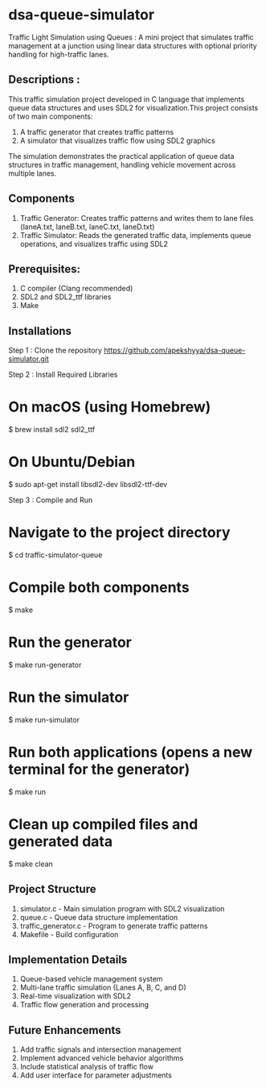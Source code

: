 # dsa-queue-simulator
Traffic Light Simulation using Queues : A mini project that simulates traffic management at a junction using linear data structures with optional priority handling for high-traffic lanes.

## Descriptions :

This traffic simulation project developed in C language that implements queue data structures and uses SDL2 for visualization.This project consists of two main components:
1. A traffic generator that creates traffic patterns
2. A simulator that visualizes traffic flow using SDL2 graphics

The simulation demonstrates the practical application of queue data structures in traffic management, handling vehicle movement across multiple lanes.

## Components
1. Traffic Generator: Creates traffic patterns and writes them to lane files (laneA.txt, laneB.txt, laneC.txt, laneD.txt)
2. Traffic Simulator: Reads the generated traffic data, implements queue operations, and visualizes traffic using SDL2

## Prerequisites:
1. C compiler (Clang recommended)
2. SDL2 and SDL2_ttf libraries
3. Make

## Installations 

Step 1 : Clone the repository 
https://github.com/apekshyya/dsa-queue-simulator.git

Step 2 : Install Required Libraries
# On macOS (using Homebrew)
$ brew install sdl2 sdl2_ttf

# On Ubuntu/Debian
$ sudo apt-get install libsdl2-dev libsdl2-ttf-dev

Step 3 : Compile and Run
# Navigate to the project directory
$ cd traffic-simulator-queue

# Compile both components
$ make

# Run the generator
$ make run-generator

# Run the simulator
$ make run-simulator

# Run both applications (opens a new terminal for the generator)
$ make run

# Clean up compiled files and generated data
$ make clean

## Project Structure 

1. simulator.c - Main simulation program with SDL2 visualization
2. queue.c - Queue data structure implementation
3. traffic_generator.c - Program to generate traffic patterns
4. Makefile - Build configuration

## Implementation Details 

1. Queue-based vehicle management system
2. Multi-lane traffic simulation (Lanes A, B, C, and D)
3. Real-time visualization with SDL2
4. Traffic flow generation and processing

## Future Enhancements

1. Add traffic signals and intersection management
2. Implement advanced vehicle behavior algorithms
3. Include statistical analysis of traffic flow
4. Add user interface for parameter adjustments
